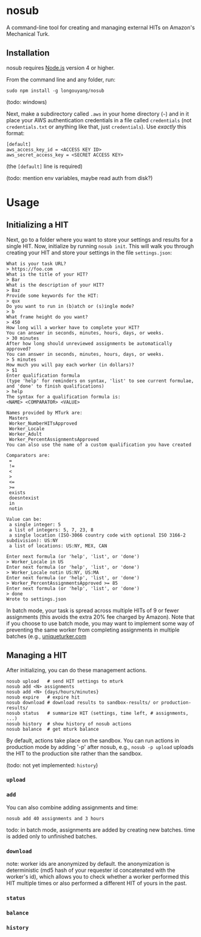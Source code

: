 # nosub

A command-line tool for creating and managing external HITs on Amazon's Mechanical Turk.

## Installation

nosub requires [Node.js](https://nodejs.org) version 4 or higher.

From the command line and any folder, run:

```
sudo npm install -g longouyang/nosub
```

(todo: windows)

Next, make a subdirectory called `.aws` in your home directory (`~`) and in it place your AWS authentication credentials in a file called `credentials` (not `credentials.txt` or anything like that, just `credentials`). Use *exactly* this format:

```
[default]
aws_access_key_id = <ACCESS KEY ID>
aws_secret_access_key = <SECRET ACCESS KEY>
```

(the `[default]` line is required)

(todo: mention env variables, maybe read auth from disk?)

# Usage

## Initializing a HIT

Next, go to a folder where you want to store your settings and results for a single HIT.
Now, initialize by running `nosub init`.
This will walk you through creating your HIT and store your settings in the file `settings.json`:

```
What is your task URL?
> https://foo.com
What is the title of your HIT?
> Bar
What is the description of your HIT?
> Baz
Provide some keywords for the HIT:
> qux
Do you want to run in (b)atch or (s)ingle mode?
> b
What frame height do you want?
> 450
How long will a worker have to complete your HIT?
You can answer in seconds, minutes, hours, days, or weeks.
> 30 minutes
After how long should unreviewed assignments be automatically approved?
You can answer in seconds, minutes, hours, days, or weeks.
> 5 minutes
How much you will pay each worker (in dollars)?
> $1
Enter qualification formula
(type 'help' for reminders on syntax, 'list' to see current formulae, and 'done' to finish qualifications)
> help
The syntax for a qualification formula is:
<NAME> <COMPARATOR> <VALUE>

Names provided by MTurk are:
 Masters
 Worker_NumberHITsApproved
 Worker_Locale
 Worker_Adult
 Worker_PercentAssignmentsApproved
You can also use the name of a custom qualification you have created

Comparators are:
 =
 !=
 <
 >
 <=
 >=
 exists
 doesntexist
 in
 notin

Value can be:
 a single integer: 5
 a list of integers: 5, 7, 23, 8
 a single location (ISO-3066 country code with optional ISO 3166-2 subdivision): US:NY
 a list of locations: US:NY, MEX, CAN

Enter next formula (or 'help', 'list', or 'done')
> Worker_Locale in US
Enter next formula (or 'help', 'list', or 'done')
> Worker_Locale notin US:NY, US:MA
Enter next formula (or 'help', 'list', or 'done')
> Worker_PercentAssignmentsApproved >= 85
Enter next formula (or 'help', 'list', or 'done')
> done
Wrote to settings.json
```

In batch mode, your task is spread across multiple HITs of 9 or fewer assignments (this avoids the extra 20% fee charged by Amazon).
Note that if you choose to use batch mode, you may want to implement some way of preventing the same worker from completing assignments in multiple batches (e.g., [uniqueturker.com](https://uniqueturker.myleott.com)

## Managing a HIT

After initializing, you can do these management actions.

```
nosub upload   # send HIT settings to mturk
nosub add <N> assignments
nosub add <N> {days/hours/minutes}
nosub expire   # expire hit
nosub download # download results to sandbox-results/ or production-results/
nosub status   # summarize HIT (settings, time left, # assignments, ...)
nosub history  # show history of nosub actions
nosub balance  # get mturk balance
```

By default, actions take place on the sandbox. You can run actions in production mode by adding '-p' after nosub, e.g., `nosub -p upload` uploads the HIT to the production site rather than the sandbox.

(todo: not yet implemented: `history`)

### `upload`

### `add`

You can also combine adding assignments and time:

```
nosub add 40 assignments and 3 hours
```

todo: in batch mode, assignments are added by creating new batches. time is added only to unfinished batches.

### `download`

note: worker ids are anonymized by default.
the anonymization is deterministic (md5 hash of your requester id concatenated with the worker's id), which allows you to check whether a worker performed this HIT multiple times or also performed a different HIT of yours in the past.

### `status`

### `balance`

### `history`
